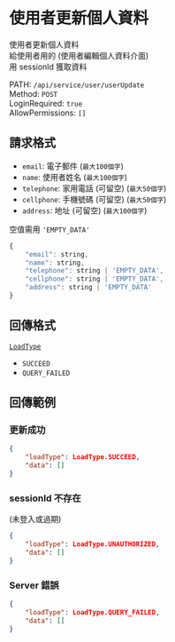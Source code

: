 # 使用者更新個人資料

使用者更新個人資料  
給使用者用的 (使用者編輯個人資料介面)  
用 sessionId 獲取資料  

PATH: `/api/service/user/userUpdate`  
Method: `POST`  
LoginRequired: `true`  
AllowPermissions: `[]`  


## 請求格式
* `email`: 電子郵件 (`最大100個字`)
* `name`: 使用者姓名 (`最大100個字`)
* `telephone`: 家用電話 (可留空) (`最大50個字`)
* `cellphone`: 手機號碼 (可留空) (`最大50個字`)
* `address`: 地址 (可留空) (`最大100個字`)

空值需用 `'EMPTY_DATA'`  

```js
{
    "email": string,
    "name": string,
    "telephone": string | 'EMPTY_DATA',
    "cellphone": string | 'EMPTY_DATA',
    "address": string | 'EMPTY_DATA'
}
```


## 回傳格式
[`LoadType`](../../types.md#loadtype)  
* `SUCCEED`
* `QUERY_FAILED`


## 回傳範例
### 更新成功
```json
{
    "loadType": LoadType.SUCCEED,
    "data": []
}
```

### sessionId 不存在 
(未登入或過期)  
```json
{
    "loadType": LoadType.UNAUTHORIZED,
    "data": []
}
```

### Server 錯誤  
```json
{
    "loadType": LoadType.QUERY_FAILED,
    "data": []
}
```
